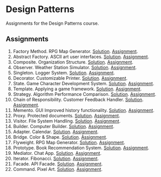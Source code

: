 # Design Patterns

Assignments for the Design Patterns course. 

## Assignments
1. Factory Method. RPG Map Generator. [Solution](src/main/java/factory_method/rpg_map_generator). [Assignment](https://github.com/vesavvo/design_patterns/blob/master/markdown/assignments/factory_method.md).
2. Abstract Factory. ASCII art user interfaces. [Solution](src/main/java/abstract_factory/ascii). [Assignment](https://github.com/vesavvo/design_patterns/blob/master/markdown/assignments/abstract_factory.md).
3. Composite. Organization Structure. [Solution](src/main/java/composite/organization_structure). [Assignment](https://github.com/vesavvo/design_patterns/blob/master/markdown/assignments/composite.md).
4. Observer. Weather Station Simulator. [Solution](src/main/java/observer/weather_station). [Assignment](https://github.com/vesavvo/design_patterns/blob/master/markdown/assignments/observer.md).
5. Singleton. Logger System. [Solution](src/main/java/singleton/logger_system). [Assignment](https://github.com/vesavvo/design_patterns/blob/master/markdown/assignments/singleton.md).
6. Decorator. Customizable Printer. [Solution](src/main/java/decorator/printer). [Assignment](https://github.com/vesavvo/design_patterns/blob/master/markdown/assignments/decorator.md).
7. State. Game Character Development System. [Solution](src/main/java/state/game_character). [Assignment](https://github.com/vesavvo/design_patterns/blob/master/markdown/assignments/state.md).
8. Template. Applying a game framework. [Solution](src/main/java/template_method/game). [Assignment](https://github.com/vesavvo/design_patterns/blob/master/markdown/assignments/template_method.md).
9. Strategy. Algorithm Performance Comparison. [Solution](src/main/java/strategy/algorithm_comparison). [Assignment](https://github.com/vesavvo/design_patterns/blob/master/markdown/assignments/strategy.md).
10. Chain of Responsibility. Customer Feedback Handler. [Solution](src/main/java/chain_of_responsibility/feedback_handler). [Assignment](https://github.com/vesavvo/design_patterns/blob/master/markdown/assignments/chain_of_responsibility.md).
11. Memento. GUI Improved history functionality. [Solution](src/main/java/memento/guiState). [Assignment](https://github.com/vesavvo/design_patterns/blob/master/markdown/assignments/memento.md).
12. Proxy. Protected documents. [Solution](src/main/java/proxy/protected_docs). [Assignment](https://github.com/vesavvo/design_patterns/blob/master/markdown/assignments/proxy.md).
13. Visitor. File System Handling. [Solution](src/main/java/visitor/file_system_handling). [Assignment](https://github.com/vesavvo/design_patterns/blob/master/markdown/assignments/visitor.md).
14. Builder. Computer Builder. [Solution](src/main/java/builder/computer). [Assignment](https://github.com/vesavvo/design_patterns/blob/master/markdown/assignments/builder.md).
15. Adapter. Calendar. [Solution](src/main/java/adapter/calendar). [Assignment](https://github.com/vesavvo/design_patterns/blob/master/markdown/assignments/adapter.md).
16. Bridge. Color & Shape. [Solution](src/main/java/bridge/shape_color). [Assignment](https://github.com/vesavvo/design_patterns/blob/master/markdown/assignments/bridge.md).
17. Flyweight. RPG Map Generator. [Solution](src/main/java/flyweight/rpg_map). [Assignment](https://github.com/vesavvo/design_patterns/blob/master/markdown/assignments/flyweight.md).
18. Prototype. Book Recommendation System. [Solution](src/main/java/prototype/book_recommend). [Assignment](https://github.com/vesavvo/design_patterns/blob/master/markdown/assignments/prototype.md).
19. Mediator. Chat App. [Solution](src/main/java/mediator/chat_app). [Assignment](https://github.com/vesavvo/design_patterns/blob/master/markdown/assignments/mediator.md).
20. Iterator. Fibonacci. [Solution](src/main/java/iterator/fibonacci). [Assignment](https://github.com/vesavvo/design_patterns/blob/master/markdown/assignments/iterator.md).
21. Facade. API Facade. [Solution](src/main/java/facade/api). [Assignment](https://github.com/vesavvo/design_patterns/blob/master/markdown/assignments/facade.md).
22. Command. Pixel Art. [Solution](src/main/java/command/pixel_art). [Assignment](https://github.com/vesavvo/design_patterns/blob/master/markdown/assignments/command.md).